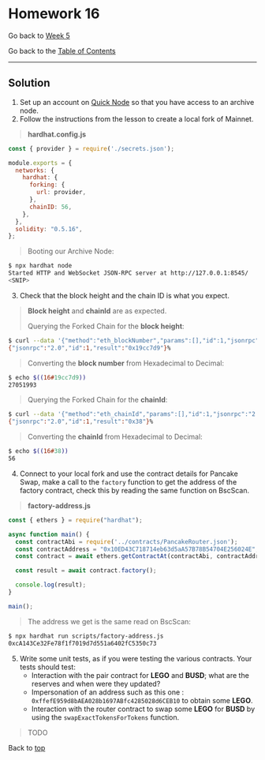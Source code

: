 # Homework 16

Go back to [Week 5](/Week%205/week-5-homeworks-solutions.md)

Go back to the [Table of Contents](/README.md)

---

## Solution

1. Set up an account on [Quick Node](https://www.quicknode.com/) so that you have access to an archive node.
2. Follow the instructions from the lesson to create a local fork of Mainnet.
>**hardhat.config.js**

```javascript
const { provider } = require('./secrets.json');

module.exports = {
  networks: {
    hardhat: {
      forking: {
        url: provider,
      },
      chainID: 56,
    },
  },
  solidity: "0.5.16",
};
```

> Booting our Archive Node:

```bash
$ npx hardhat node
Started HTTP and WebSocket JSON-RPC server at http://127.0.0.1:8545/
<SNIP>
```

3. Check that the block height and the chain ID is what you expect.
> **Block height** and **chainId** are as expected.
>
>Querying the Forked Chain for the **block height**:

```bash
$ curl --data '{"method":"eth_blockNumber","params":[],"id":1,"jsonrpc":"2.0"}' -H "Content-Type: application/json" -X POST localhost:8545 
{"jsonrpc":"2.0","id":1,"result":"0x19cc7d9"}%
```
>Converting the **block number** from Hexadecimal to Decimal:

```bash
$ echo $((16#19cc7d9))
27051993
```

>Querying the Forked Chain for the **chainId**:

```bash
$ curl --data '{"method":"eth_chainId","params":[],"id":1,"jsonrpc":"2.0"}' -H "Content-Type: application/json" -X POST localhost:8545
{"jsonrpc":"2.0","id":1,"result":"0x38"}%
```

>Converting the **chainId** from Hexadecimal to Decimal:

```bash
$ echo $((16#38))  
56
```

4. Connect to your local fork and use the contract details for Pancake Swap, make a call to the `factory` function to get the address of the factory contract, check this by reading the same function on BscScan.
>**factory-address.js**
```javascript
const { ethers } = require("hardhat");

async function main() {
  const contractAbi = require('../contracts/PancakeRouter.json');
  const contractAddress = "0x10ED43C718714eb63d5aA57B78B54704E256024E";
  const contract = await ethers.getContractAt(contractAbi, contractAddress);

  const result = await contract.factory();

  console.log(result);
}

main();
```
>The address we get is the same read on BscScan:

```bash
$ npx hardhat run scripts/factory-address.js
0xcA143Ce32Fe78f1f7019d7d551a6402fC5350c73
```

5. Write some unit tests, as if you were testing the various contracts. Your tests should test:
    - Interaction with the pair contract for **LEGO** and **BUSD**; what are the reserves and when were they updated?
    - Impersonation of an address such as this one : `0xffefE959d8bAEA028b1697ABfc4285028d6CEB10`
    to obtain some **LEGO**.
    - Interaction with the router contract to swap some **LEGO** for **BUSD**
    by using the `swapExactTokensForTokens` function.
>TODO

Back to [top](#homework-16)